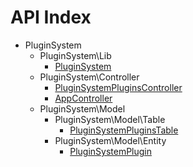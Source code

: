API Index
=========

* PluginSystem
    * PluginSystem\Lib
        * [PluginSystem](PluginSystem-Lib-PluginSystem.md)
    * PluginSystem\Controller
        * [PluginSystemPluginsController](PluginSystem-Controller-PluginSystemPluginsController.md)
        * [AppController](PluginSystem-Controller-AppController.md)
    * PluginSystem\Model
        * PluginSystem\Model\Table
            * [PluginSystemPluginsTable](PluginSystem-Model-Table-PluginSystemPluginsTable.md)
        * PluginSystem\Model\Entity
            * [PluginSystemPlugin](PluginSystem-Model-Entity-PluginSystemPlugin.md)

